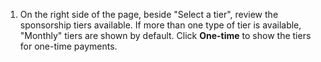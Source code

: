 1. On the right side of the page, beside "Select a tier", review the sponsorship tiers available. If more than one type of tier is available, "Monthly" tiers are shown by default. Click **One-time** to show the tiers for one-time payments.
